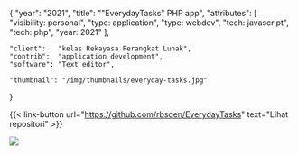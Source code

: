 {
	"year": "2021",
	"title": "\"EverydayTasks\" PHP app",
	"attributes": [
		"visibility: personal",
		"type: application",
		"type: webdev",
		"tech: javascript",
		"tech: php",
		"year: 2021"
	],
	
	"client":   "kelas Rekayasa Perangkat Lunak",
	"contrib":  "application development",
	"software": "Text editor",
	
	"thumbnail": "/img/thumbnails/everyday-tasks.jpg"
}

{{< link-button url="https://github.com/rbsoen/EverydayTasks" text="Lihat repositori" >}}

![](/img/thumbnails/everyday-tasks.jpg)
